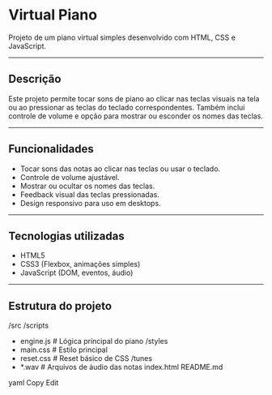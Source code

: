 # Virtual Piano

Projeto de um piano virtual simples desenvolvido com HTML, CSS e JavaScript.

---

## Descrição

Este projeto permite tocar sons de piano ao clicar nas teclas visuais na tela ou ao pressionar as teclas do teclado correspondentes. Também inclui controle de volume e opção para mostrar ou esconder os nomes das teclas.

---

## Funcionalidades

- Tocar sons das notas ao clicar nas teclas ou usar o teclado.
- Controle de volume ajustável.
- Mostrar ou ocultar os nomes das teclas.
- Feedback visual das teclas pressionadas.
- Design responsivo para uso em desktops.

---

## Tecnologias utilizadas

- HTML5
- CSS3 (Flexbox, animações simples)
- JavaScript (DOM, eventos, áudio)

---

## Estrutura do projeto

/src
/scripts
- engine.js # Lógica principal do piano
/styles
- main.css # Estilo principal
- reset.css # Reset básico de CSS
/tunes
- *.wav # Arquivos de áudio das notas
index.html
README.md

yaml
Copy
Edit

